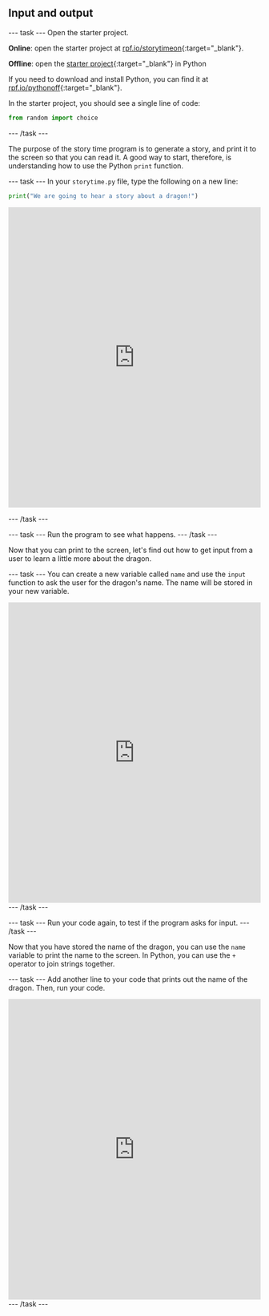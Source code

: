 ## Input and output

--- task ---
Open the  starter project.

**Online**: open the starter project at [rpf.io/storytimeon](http://rpf.io/storytimeon){:target="_blank"}.

**Offline**: open the [starter project](http://rpf.io/p/en/storytime-go){:target="_blank"} in Python

If you need to download and install Python, you can find it at [rpf.io/pythonoff](http://rpf.io/pythonoff){:target="_blank"}.

In the starter project, you should see a single line of code:

```python
from random import choice
```
--- /task ---


The purpose of the story time program is to generate a story, and print it to the screen so that you can read it. A good way to start, therefore, is understanding how to use the Python `print` function.

--- task ---
In your `storytime.py` file, type the following on a new line:
	
```python
print("We are going to hear a story about a dragon!")
```

<iframe src="https://trinket.io/embed/python/3b593eb9e4" width="100%" height="600" frameborder="0" marginwidth="0" marginheight="0" allowfullscreen></iframe>

--- /task ---

--- task ---
Run the program to see what happens.
--- /task ---

Now that you can print to the screen, let's find out how to get input from a user to learn a little more about the dragon.

--- task ---
You can create a new variable called `name` and use the `input` function to ask the user for the dragon's name. The name will be stored in your new variable.

<iframe src="https://trinket.io/embed/python/0de60dee6d" width="100%" height="600" frameborder="0" marginwidth="0" marginheight="0" allowfullscreen></iframe>
--- /task ---

--- task ---
Run your code again, to test if the program asks for input.
--- /task ---


Now that you have stored the name of the dragon, you can use the `name` variable to print the name to the screen. In Python, you can use the `+` operator to join strings together.

--- task ---
Add another line to your code that prints out the name of the dragon. Then, run your code.

<iframe src="https://trinket.io/embed/python/e651eca8ca" width="100%" height="600" frameborder="0" marginwidth="0" marginheight="0" allowfullscreen></iframe>
--- /task ---


